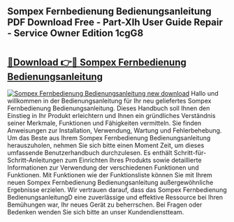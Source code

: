 ## Sompex Fernbedienung Bedienungsanleitung PDF Download Free - Part-XIh User Guide Repair - Service Owner Edition 1cgG8

# <h2><a href="http://df157k.blite.top/?on=Sompex+Fernbedienung+Bedienungsanleitung">🔗Download 👉🔴 Sompex Fernbedienung Bedienungsanleitung</a></h2>

[![Sompex Fernbedienung Bedienungsanleitung new download](https://i.imgur.com/lujVjoI.png)](http://df157k.blite.top/?on=Sompex+Fernbedienung+Bedienungsanleitung)
Hallo und willkommen in der Bedienungsanleitung für Ihr neu geliefertes Sompex Fernbedienung Bedienungsanleitung. Dieses Handbuch soll Ihnen den Einstieg in Ihr Produkt erleichtern und Ihnen ein gründliches Verständnis seiner Merkmale, Funktionen und Fähigkeiten vermitteln. Sie finden Anweisungen zur Installation, Verwendung, Wartung und Fehlerbehebung. Um das Beste aus Ihrem Sompex Fernbedienung Bedienungsanleitung herauszuholen, nehmen Sie sich bitte einen Moment Zeit, um dieses umfassende Benutzerhandbuch durchzulesen. Es enthält Schritt-für-Schritt-Anleitungen zum Einrichten Ihres Produkts sowie detaillierte Informationen zur Verwendung der verschiedenen Funktionen und Funktionen. Mit Funktionen wie der Funktionsliste können Sie mit Ihrem neuen Sompex Fernbedienung Bedienungsanleitung außergewöhnliche Ergebnisse erzielen. Wir vertrauen darauf, dass das Sompex Fernbedienung BedienungsanleitungD eine zuverlässige und effektive Ressource bei Ihren Bemühungen war, Ihr neues Gerät zu beherrschen. Bei Fragen oder Bedenken wenden Sie sich bitte an unser Kundendienstteam.
